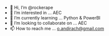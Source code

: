 - 👋 Hi, I’m @rockerape
- 👀 I’m interested in ... AEC
- 🌱 I’m currently learning ... Python & PowerBI
- 💞️ I’m looking to collaborate on ... AEC
- 📫 How to reach me ... o.andirach@gmail.com

<!---
rockerape/rockerape is a ✨ special ✨ repository because its `README.md` (this file) appears on your GitHub profile.
You can click the Preview link to take a look at your changes.
--->
